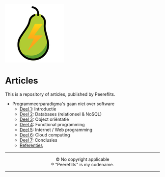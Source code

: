 ![Logo](./img/peereflits.svg) 

# Articles

This is a repository of articles, published by Peereflits.

* Programmeerparadigma's gaan niet over software
   * [Deel 1](./Programmeerparadigmas-gaan-niet-over-software/deel-01-intro.md): Introductie
   * [Deel 2](./Programmeerparadigmas-gaan-niet-over-software/deel-02-dbs.md): Databases (relationeel & NoSQL)
   * [Deel 3](./Programmeerparadigmas-gaan-niet-over-software/deel-03-oo.md): Object oriëntatie
   * [Deel 4](./Programmeerparadigmas-gaan-niet-over-software/deel-04-fp.md): Functional programming
   * [Deel 5](./Programmeerparadigmas-gaan-niet-over-software/deel-05-wp.md): Internet / Web programming
   * [Deel 6](./Programmeerparadigmas-gaan-niet-over-software/deel-06-cc.md): Cloud computing
   * [Deel 7](./Programmeerparadigmas-gaan-niet-over-software/deel-07-conclusies.md): Conclusies
   * [Referenties](./Programmeerparadigmas-gaan-niet-over-software/deel-08-referenties.md)

---

<p align="center">
&copy; No copyright applicable<br />
&#174; "Peereflits" is my codename.
</p>

---
